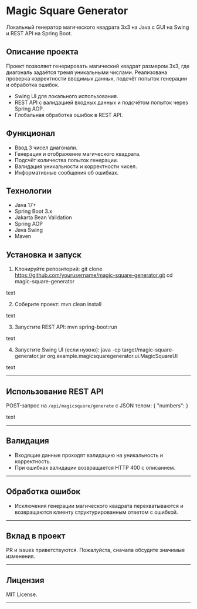 # Magic Square Generator
Локальный генератор магического квадрата 3x3 на Java с GUI на Swing и REST API на Spring Boot.

## Описание проекта
Проект позволяет генерировать магический квадрат размером 3x3, где диагональ задаётся тремя уникальными числами. Реализована проверка корректности вводимых данных, подсчёт попыток генерации и обработка ошибок.

- Swing UI для локального использования.  
- REST API с валидацией входных данных и подсчётом попыток через Spring AOP.  
- Глобальная обработка ошибок в REST API.

## Функционал
- Ввод 3 чисел диагонали.  
- Генерация и отображение магического квадрата.  
- Подсчёт количества попыток генерации.  
- Валидация уникальности и корректности чисел.  
- Информативные сообщения об ошибках.

## Технологии
- Java 17+  
- Spring Boot 3.x  
- Jakarta Bean Validation  
- Spring AOP  
- Java Swing  
- Maven

## Установка и запуск
1. Клонируйте репозиторий:
git clone https://github.com/yourusername/magic-square-generator.git
cd magic-square-generator

text

2. Соберите проект:
mvn clean install

text

3. Запустите REST API:
mvn spring-boot:run

text

4. Запустите Swing UI (если нужно):
java -cp target/magic-square-generator.jar org.example.magicsquaregenerator.ui.MagicSquareUI

text

---

## Использование REST API

POST-запрос на `/api/magicsquare/generate` с JSON телом:
{
"numbers":
}

text

---

## Валидация

- Входящие данные проходят валидацию на уникальность и корректность.
- При ошибках валидации возвращается HTTP 400 с описанием.

---

## Обработка ошибок

- Исключения генерации магического квадрата перехватываются и возвращаются клиенту структурированным ответом с ошибкой.

---

## Вклад в проект

PR и issues приветствуются. Пожалуйста, сначала обсудите значимые изменения.

---

## Лицензия

MIT License.

---

